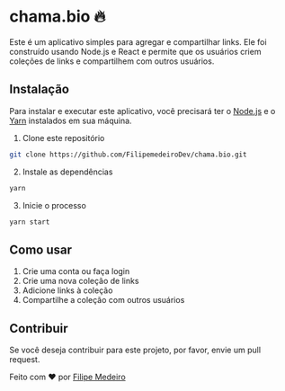 # chama.bio 🔥

Este é um aplicativo simples para agregar e compartilhar links. 
Ele foi construído usando Node.js e React e permite que os usuários criem coleções de links e compartilhem com outros usuários.

## Instalação

Para instalar e executar este aplicativo, você precisará ter o [Node.js](https://nodejs.org) e o [Yarn](https://yarnpkg.com/) instalados em sua máquina.

1. Clone este repositório

```sh
git clone https://github.com/FilipemedeiroDev/chama.bio.git
```

2. Instale as dependências

```sh
yarn
```

3. Inicie o processo

```sh
yarn start
```

## Como usar

1. Crie uma conta ou faça login
2. Crie uma nova coleção de links
3. Adicione links à coleção
4. Compartilhe a coleção com outros usuários

## Contribuir

Se você deseja contribuir para este projeto, por favor, envie um pull request.

Feito com ❤️ por [Filipe Medeiro](https://www.linkedin.com/in/filipe-medeiro-3b8924180/)
